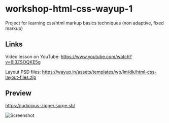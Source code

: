 # workshop-html-css-wayup-1
Project for learning css/html markup basics techniques (non adaptive, fixed markup)

## Links

Video lesson on YouTube:
https://www.youtube.com/watch?v=6l3ZSOQKE5g

Layout PSD files:
https://wayup.in/assets/templates/wp/lm/dk/html-css-layout-files.zip

## Preview
https://judicious-zipper.surge.sh/

![Screenshot](https://i.imgur.com/JmM2NKR.jpg)
